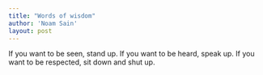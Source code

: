 ```yaml
---
title: "Words of wisdom"
author: 'Noam Sain'
layout: post
---
```


If you want to be seen, stand up. If you want to be heard, speak up. If you want to be respected, sit down and shut up.